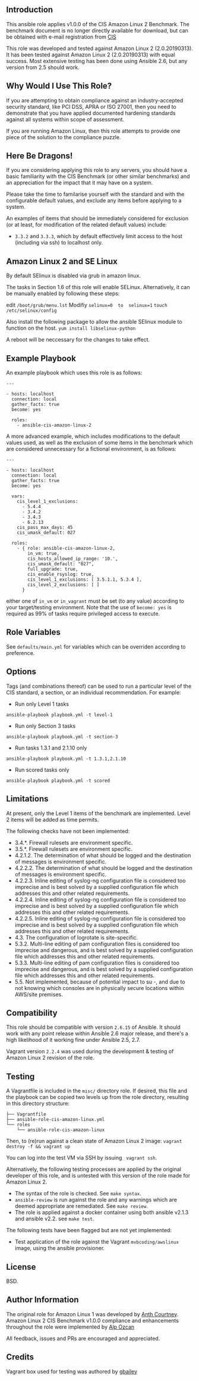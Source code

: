 Introduction
------------

This ansible role applies v1.0.0 of the CIS Amazon Linux 2 Benchmark. The benchmark document is no longer directly available for download, but can be obtained with e-mail registration from [CIS](https://learn.cisecurity.org/benchmarks)

This role was developed and tested against Amazon Linux 2 (2.0.20190313). It has been tested against Amazon Linux 2 (2.0.20190313) with equal success. Most extensive testing has been done using Ansible 2.6, but any version from 2.5 should work.

Why Would I Use This Role?
--------------------------

If you are attempting to obtain compliance against an industry-accepted security standard, like PCI DSS, APRA or ISO 27001, then you need to demonstrate that you have applied documented hardening standards against all systems within scope of assessment.

If you are running Amazon Linux, then this role attempts to provide one piece of the solution to the compliance puzzle.

Here Be Dragons!
----------------

If you are considering applying this role to any servers, you should have a basic familiarity with the CIS Benchmark (or other similar benchmarks) and an appreciation for the impact that it may have on a system.

Please take the time to familarise yourself with the standard and with the configurable default values, and exclude any items before applying to a system.

An examples of items that should be immediately considered for exclusion (or at least, for modification of the related default values) include:

* ```3.3.2``` and ```3.3.3```, which by default effectively limit access to the host (including via ssh) to localhost only.

Amazon Linux 2 and SE Linux
----------------
By default SElinux is disabled via grub in amazon linux.

The tasks in Section 1.6 of this role will enable SELinux. Alternatively, it can be manually enabled by following these steps:

edit ```/boot/grub/menu.lst```
Modifiy ```selinux=0  to  selinux=1```
```touch /etc/selinux/config```

Also install the following package to allow the ansible SElinux module to function on the host.
```yum install libselinux-python```

A reboot will be neccessary for the changes to take effect.


Example Playbook
----------------

An example playbook which uses this role is as follows:

```
---

- hosts: localhost
  connection: local
  gather_facts: true
  become: yes

  roles:
    - ansible-cis-amazon-linux-2
```

A more advanced example, which includes modifications to the default values used, as well as the exclusion of some items in the benchmark which are considered unnecessary for a fictional environment, is as follows:

```
---

- hosts: localhost
  connection: local
  gather_facts: true
  become: yes

  vars:
    cis_level_1_exclusions:
      - 5.4.4
      - 3.4.2
      - 3.4.3
      - 6.2.13   
    cis_pass_max_days: 45
    cis_umask_default: 027
 
  roles:
    - { role: ansible-cis-amazon-linux-2,
        in_vm: true,
        cis_hosts_allowed_ip_range: '10.',
        cis_umask_default: "027",
        full_upgrade: true,
        cis_enable_rsyslog: true,
        cis_level_1_exclusions: [ 3.5.1.1, 5.3.4 ],
        cis_level_2_exclusions: [ ]
      }

```
either one of `in_vm` or `in_vagrant` must be set (to any value) according to your target/testing environment.
Note that the use of ```become: yes``` is required as 99% of tasks require privileged access to execute.

Role Variables
--------------

See ```defaults/main.yml``` for variables which can be overriden according to preference.

Options
-------

Tags (and combinations thereof) can be used to run a particular level of the CIS standard, a section, or an individual recommendation. For example:

* Run only Level 1 tasks

```
ansible-playbook playbook.yml -t level-1
```

* Run only Section 3 tasks

```
ansible-playbook playbook.yml -t section-3
```

* Run tasks 1.3.1 and 2.1.10 only

```
ansible-playbook playbook.yml -t 1.3.1,2.1.10
```

* Run scored tasks only

```
ansible-playbook playbook.yml -t scored
```

Limitations
-----------

At present, only the Level 1 items of the benchmark are implemented. Level 2 items will be added as time permits.

The following checks have not been implemented:

* 3.4.*. Firewall rulesets are environment specific.
* 3.5.*. Firewall rulesets are environment specific.
* 4.2.1.2. The determination of what should be logged and the destination of messages is environment specific.
* 4.2.2.2. The determination of what should be logged and the destination of messages is environment specific.
* 4.2.2.3. Inline editing of syslog-ng configuration file is considered too imprecise and is best solved by a supplied configuration file which addresses this and other related requirements.
* 4.2.2.4. Inline editing of syslog-ng configuration file is considered too imprecise and is best solved by a supplied configuration file which addresses this and other related requirements.
* 4.2.2.5. Inline editing of syslog-ng configuration file is considered too imprecise and is best solved by a supplied configuration file which addresses this and other related requirements.
* 4.3. The configuration of logrotate is site-specific.
* 5.3.2. Multi-line editing of pam configuration files is considered too imprecise and dangerous, and is best solved by a supplied configuration file which addresses this and other related requirements.
* 5.3.3. Multi-line editing of pam configuration files is considered too imprecise and dangerous, and is best solved by a supplied configuration file which addresses this and other related requirements.
* 5.5. Not implemented, because of potential impact to su -, and due to not knowing which consoles are in physically secure locations within AWS/site premises.

Compatibility
-------------

This role should be compatible with version ```2.6.15``` of Ansible.
It should work with any point release within Ansible 2.6 major release, and there's a high likelihood of it working fine under Ansible 2.5, 2.7.

Vagrant version ```2.2.4``` was used during the development & testing of Amazon Linux 2 revision of the role.

Testing
-------

A Vagrantfile is included in the ```misc/``` directory role. If desired, this file and the playbook can be copied two levels up from the role directory, resulting in this directory structure:

```
├── Vagrantfile
├── ansible-role-cis-amazon-linux.yml
└── roles
    └── ansible-role-cis-amazon-linux
```

Then, to (re)run against a clean state of Amazon Linux 2 image:
```vagrant destroy -f && vagrant up```

You can log into the test VM via SSH by issuing ``` vagrant ssh```.

Alternatively, the following testing processes are applied by the original developer of this role, and is untested with this version of the role made for Amazon Linux 2.

* The syntax of the role is checked. See ```make syntax```.
* ```ansible-review``` is run against the role and any warnings which are deemed appropriate are remediated. See ```make review```.
* The role is applied against a docker container using both ansible v2.1.3 and ansible v2.2. see ```make test```.

The following tests have been flagged but are not yet implemented:

* Test application of the role against the Vagrant ```mvbcoding/awslinux``` image, using the ansible provisioner.

License
-------

BSD. 

Author Information
------------------

The original role for Amazon Linux 1 was developed by [Anth Courtney](https://au.linkedin.com/in/anthcourtney).
Amazon Linux 2 CIS Benchmark v1.0.0 compliance and enhancements throughout the role were implemented by [Alp Ozcan](https://au.linkedin.com/in/gozcan)

All feedback, issues and PRs are encouraged and appreciated.

Credits
-------

Vagrant box used for testing was authored by [gbailey](https://app.vagrantup.com/gbailey)
